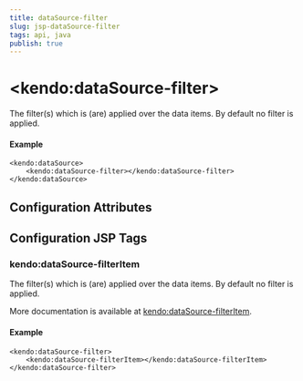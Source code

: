 ```yaml
---
title: dataSource-filter
slug: jsp-dataSource-filter
tags: api, java
publish: true
---
```


# \<kendo:dataSource-filter\>

The filter(s) which is (are) applied over the data items. By default no filter is applied.

#### Example
    <kendo:dataSource>
        <kendo:dataSource-filter></kendo:dataSource-filter>
    </kendo:dataSource>

## Configuration Attributes


##  Configuration JSP Tags

### kendo:dataSource-filterItem

The filter(s) which is (are) applied over the data items. By default no filter is applied.

More documentation is available at [kendo:dataSource-filterItem](/api/wrappers/jsp/datasource/filteritem).

#### Example

    <kendo:dataSource-filter>
        <kendo:dataSource-filterItem></kendo:dataSource-filterItem>
    </kendo:dataSource-filter>

